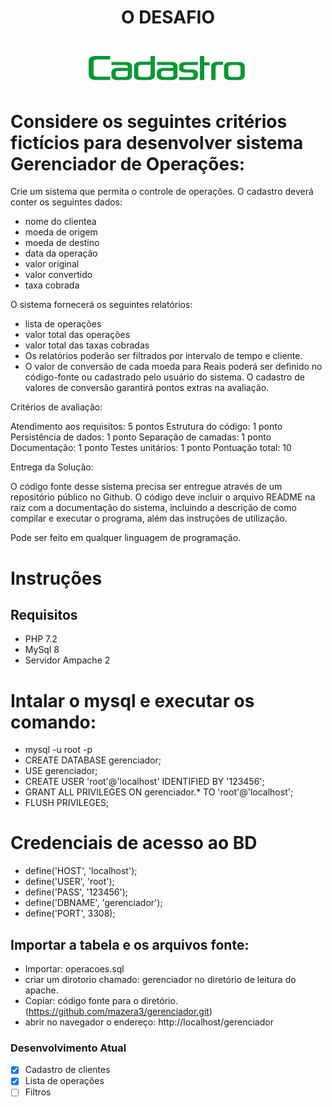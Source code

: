 <h1 align="center">O DESAFIO</h1>
<h1 align="center">
  <img alt="cadastro" title="#Cadastro" src="./assets/logo.png" />
</h1>

# Considere os seguintes critérios fictícios para desenvolver sistema Gerenciador de Operações:

Crie um sistema que permita o controle de operações. O cadastro deverá conter os 
seguintes dados:

- nome do clientea
- moeda de origem
- moeda de destino
- data da operação
- valor original
- valor convertido
- taxa cobrada

O sistema fornecerá os seguintes relatórios:
- lista de operações
- valor total das operações
- valor total das taxas cobradas
- Os relatórios poderão ser filtrados por intervalo de tempo e cliente.
- O valor de conversão de cada moeda para Reais poderá ser definido no código-fonte 
ou cadastrado pelo usuário do sistema. O cadastro de valores de conversão garantirá 
pontos extras na avaliação.

Critérios de avaliação:

Atendimento aos requisitos: 5 pontos
Estrutura do código: 1 ponto
Persistência de dados: 1 ponto
Separação de camadas: 1 ponto
Documentação: 1 ponto
Testes unitários: 1 ponto
Pontuação total: 10

Entrega da Solução:

O código fonte desse sistema precisa ser entregue através de um repositório público no Github. O código deve incluir o arquivo README na raiz com a documentação do sistema, incluindo a descrição de como compilar e executar o programa, além das instruções de utilização. 

Pode ser feito em qualquer linguagem de programação.

# Instruções

## Requisitos
- PHP 7.2
- MySql 8
- Servidor Ampache 2

# Intalar o mysql e executar os comando:
- mysql -u root -p
- CREATE DATABASE gerenciador;
- USE gerenciador;
- CREATE USER 'root'@'localhost' IDENTIFIED BY '123456';
- GRANT ALL PRIVILEGES ON gerenciador.* TO 'root'@'localhost';
- FLUSH PRIVILEGES;

# Credenciais de acesso ao BD

- define('HOST', 'localhost'); 
- define('USER', 'root'); 
- define('PASS', '123456'); 
- define('DBNAME', 'gerenciador'); 
- define('PORT', 3308); 


## Importar a tabela e os arquivos fonte:
- Importar: operacoes.sql
- criar um dirotorio chamado: gerenciador no diretório de leitura do apache.
- Copiar: código fonte para o diretório. (https://github.com/mazera3/gerenciador.git)
- abrir no navegador o endereço: http://localhost/gerenciador

### Desenvolvimento Atual

- [x] Cadastro de clientes
- [x] Lista de operações
- [ ] Filtros